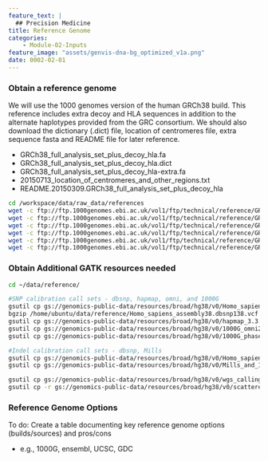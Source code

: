 ```yaml
---
feature_text: |
  ## Precision Medicine
title: Reference Genome
categories:
    - Module-02-Inputs
feature_image: "assets/genvis-dna-bg_optimized_v1a.png"
date: 0002-02-01
---
```


### Obtain a reference genome

We will use the 1000 genomes version of the human GRCh38 build. This reference includes extra decoy and HLA sequences in addition to the alternate haplotypes provided from the GRC consortium. We should also download the dictionary (.dict) file, location of centromeres file, extra sequence fasta and README file for later reference.

- GRCh38_full_analysis_set_plus_decoy_hla.fa
- GRCh38_full_analysis_set_plus_decoy_hla.dict
- GRCh38_full_analysis_set_plus_decoy_hla-extra.fa
- 20150713_location_of_centromeres_and_other_regions.txt
- README.20150309.GRCh38_full_analysis_set_plus_decoy_hla

```bash
cd /workspace/data/raw_data/references
wget -c ftp://ftp.1000genomes.ebi.ac.uk/vol1/ftp/technical/reference/GRCh38_reference_genome/GRCh38_full_analysis_set_plus_decoy_hla.fa
wget -c ftp://ftp.1000genomes.ebi.ac.uk/vol1/ftp/technical/reference/GRCh38_reference_genome/GRCh38_full_analysis_set_plus_decoy_hla.dict
wget -c ftp://ftp.1000genomes.ebi.ac.uk/vol1/ftp/technical/reference/GRCh38_reference_genome/20150713_location_of_centromeres_and_other_regions.txt
wget -c ftp://ftp.1000genomes.ebi.ac.uk/vol1/ftp/technical/reference/GRCh38_reference_genome/GRCh38_full_analysis_set_plus_decoy_hla-extra.fa
wget -c ftp://ftp.1000genomes.ebi.ac.uk/vol1/ftp/technical/reference/GRCh38_reference_genome/README.20150309.GRCh38_full_analysis_set_plus_decoy_hla
wget -c ftp://ftp.1000genomes.ebi.ac.uk/vol1/ftp/technical/reference/GRCh38_reference_genome/GRCh38_full_analysis_set_plus_decoy_hla.fa.fai
```

### Obtain Additional GATK resources needed

```bash
cd ~/data/reference/

#SNP calibration call sets - dbsnp, hapmap, omni, and 1000G
gsutil cp gs://genomics-public-data/resources/broad/hg38/v0/Homo_sapiens_assembly38.dbsnp138.vcf /home/ubuntu/data/reference
bgzip /home/ubuntu/data/reference/Homo_sapiens_assembly38.dbsnp138.vcf
gsutil cp gs://genomics-public-data/resources/broad/hg38/v0/hapmap_3.3.hg38.vcf.gz /home/ubuntu/data/reference
gsutil cp gs://genomics-public-data/resources/broad/hg38/v0/1000G_omni2.5.hg38.vcf.gz /home/ubuntu/data/reference
gsutil cp gs://genomics-public-data/resources/broad/hg38/v0/1000G_phase1.snps.high_confidence.hg38.vcf.gz /home/ubuntu/data/reference

#Indel calibration call sets - dbsnp, Mills
gsutil cp gs://genomics-public-data/resources/broad/hg38/v0/Homo_sapiens_assembly38.known_indels.vcf.gz /home/ubuntu/data/reference
gsutil cp gs://genomics-public-data/resources/broad/hg38/v0/Mills_and_1000G_gold_standard.indels.hg38.vcf.gz /home/ubuntu/data/reference

gsutil cp gs://genomics-public-data/resources/broad/hg38/v0/wgs_calling_regions.hg38.interval_list /home/ubuntu/data/reference
gsutil cp -r gs://genomics-public-data/resources/broad/hg38/v0/scattered_calling_intervals/ /home/ubuntu/data/reference

```

### Reference Genome Options

To do: Create a table documenting key reference genome options (builds/sources) and pros/cons
- e.g., 1000G, ensembl, UCSC, GDC
